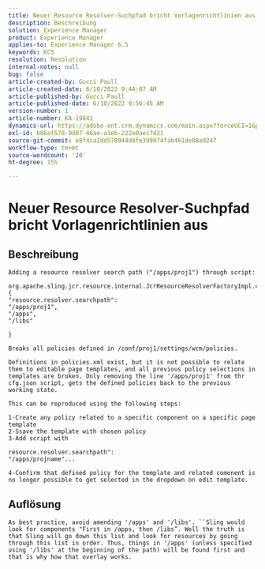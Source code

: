 ```yaml
---
title: Neuer Resource Resolver-Suchpfad bricht Vorlagenrichtlinien aus
description: Beschreibung
solution: Experience Manager
product: Experience Manager
applies-to: Experience Manager 6.5
keywords: KCS
resolution: Resolution
internal-notes: null
bug: false
article-created-by: Gucci Paull
article-created-date: 6/10/2022 9:44:07 AM
article-published-by: Gucci Paull
article-published-date: 6/10/2022 9:56:45 AM
version-number: 1
article-number: KA-19841
dynamics-url: https://adobe-ent.crm.dynamics.com/main.aspx?forceUCI=1&pagetype=entityrecord&etn=knowledgearticle&id=a075dddc-a1e8-ec11-bb3c-000d3a3bd262
exl-id: b86af578-9d07-46ae-a3eb-222a0aec7d21
source-git-commit: e8f4ca2dd578944d4fe399074fab461de88ad247
workflow-type: tm+mt
source-wordcount: '20'
ht-degree: 15%

---
```


# Neuer Resource Resolver-Suchpfad bricht Vorlagenrichtlinien aus

## Beschreibung





```
Adding a resource resolver search path ("/apps/proj1") through script:

org.apache.sling.jcr.resource.internal.JcrResourceResolverFactoryImpl.cfg.json
{
"resource.resolver.searchpath": 
"/apps/proj1",
"/apps",
"/libs"

}

Breaks all policies defined in /conf/proj1/settings/wcm/policies.
```





```
Definitions in policies.xml exist, but it is not possible to relate them to editable page templates, and all previous policy selections in templates are broken. Only removing the line '/apps/proj1' from thr cfg.json script, gets the defined policies back to the previous working state.

This can be reproduced using the following steps:

1-Create any policy related to a specific component on a specific page template
2-Ssave the template with chosen policy
3-Add script with 

resource.resolver.searchpath": 
"/apps/projname"...

4-Confirm that defined policy for the template and related comonent is no longer possible to get selected in the dropdown on edit template.
```



## Auflösung


`As best practice, avoid amending '/apps' and '/libs'. ``Sling would look for components "First in /apps, then /libs”. Well the truth is that Sling will go down this list and look for resources by going through this list in order. Thus, things in '/apps' (unless specified using '/libs' at the beginning of the path) will be found first and that is why how that overlay works.`
